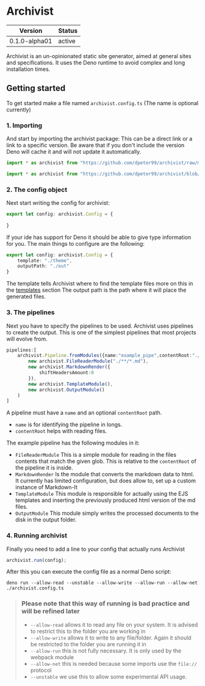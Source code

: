 # Archivist
|Version | Status |
|---|---|
|0.1.0-alpha01 | active |

Archivist is an un-opinionated static site generator, aimed at general sites and specifications.
It uses the Deno runtime to avoid complex and long installation times.

## Getting started
To get started make a file named ``archivist.config.ts`` (The name is optional currently)
### 1. Importing
And start by importing the archivist package:
This can be a direct link or a link to a specific version.
Be aware that if you don't include the version Deno will cache it and will not update it automatically.
```ts
import * as archivist from "https://github.com/dpeter99/archivist/raw/main/src/index.ts";
```

```ts
import * as archivist from "https://github.com/dpeter99/archivist/blob/0.1.0-alpha01/src/index.ts";
```
### 2. The config object
Next start writing the config for archivist:
```ts
export let config: archivist.Config = {
    
}
```
If your ide has support for Deno it should be able to give type information for you.
The main things to configure are the following:
```ts
export let config: archivist.Config = {
    template: "./theme", 
    outputPath: "./out"
}
```
The template tells Archivist where to find the template files more on this in the [templates](#Templates) section 
The output path is the path where it will place the generated files.
### 3. The pipelines
Next you have to specify the pipelines to be used.
Archivist uses pipelines to create the output. This is one of the simplest pipelines that most projects will evolve from.
```ts
pipelines:[
    archivist.Pipeline.fromModules({name:"example_pipe",contentRoot:"./content/"},
        new archivist.FileReaderModule("./**/*.md"),
        new archivist.MarkdownRender({
            shiftHeadersAmount:0
        }),
        new archivist.TemplateModule(),
        new archivist.OutputModule()
    )
]
```
A pipeline must have a ``name`` and an optional ``contentRoot`` path.
 - ``name`` is for identifying the pipeline in longs.
 - ``contentRoot`` helps with reading files.

The example pipeline has the following modules in it:
 - ``FileReaderModule`` This is a simple module for reading in the files contents that match the given glob.
This is relative to the ``contentRoot`` of the pipeline it is inside.
 - ``MarkdownRender`` Is the module that converts the markdown data to html. 
It currently has limited configuration, but does allow to, set up a custom instance of Markdown-It
 - ``TemplateModule`` This module is responsible for actually using the EJS templates and inserting the previously
produced html version of the md files.
 - ``OutputModule`` This module simply writes the processed documents to the disk in the output folder.

### 4. Running archivist
Finally you need to add a line to your config that actually runs Archivist
```ts
archivist.run(config);
```

After this you can execute the config file as a normal Deno script:
```
deno run --allow-read --unstable --allow-write --allow-run --allow-net ./archivist.config.ts
```
> ### Please note that this way of running is bad practice and will be refined later
> - ``--allow-read`` allows it to read any file on your system.
> It is advised to restrict this to the folder you are working in
> - ``--allow-write`` allows it to write to any file/folder. Again it should be restricted to the folder you are running it in
> - ``--allow-run`` this is not fully necessary. It is only used by the webpack module
> - ``--allow-net`` this is needed because some imports use the ``file://`` protocol
> - ``--unstable`` we use this to allow some experimental API usage.

